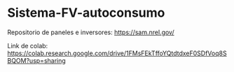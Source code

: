 # Sistema-FV-autoconsumo

Repositorio de paneles e inversores: https://sam.nrel.gov/

Link de colab: https://colab.research.google.com/drive/1FMsFEkTffoYQtdtdxeF0SDfVoq8SBQOM?usp=sharing 

